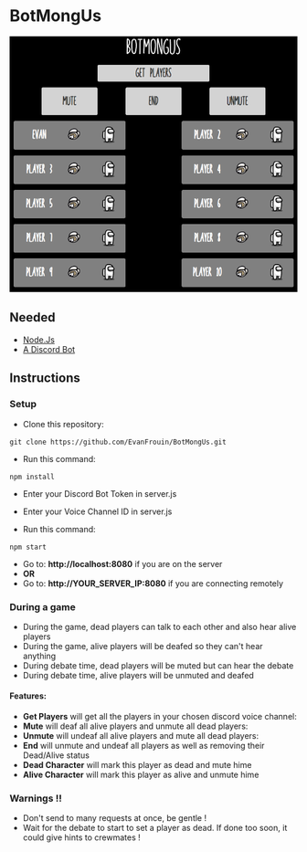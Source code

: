 # BotMongUs

![alt text](https://github.com/EvanFrouin/BotMongUs/blob/main/botmongus.png)

## Needed


* [Node.Js](https://nodejs.org)
* [A Discord Bot](https://www.howtogeek.com/364225/how-to-make-your-own-discord-bot/)

## Instructions

### Setup

* Clone this repository:

````
git clone https://github.com/EvanFrouin/BotMongUs.git
````

* Run this command:

````
npm install
````

* Enter your Discord Bot Token in server.js
* Enter your Voice Channel ID in server.js

* Run this command:

````
npm start
````

* Go to: **http://localhost:8080** if you are on the server
* **OR**
* Go to: **http://YOUR_SERVER_IP:8080** if you are connecting remotely

### During a game

* During the game, dead players can talk to each other and also hear alive players
* During the game, alive players will be deafed so they can't hear anything
* During debate time, dead players will be muted but can hear the debate
* During debate time, alive players will be unmuted and deafed

#### Features:
* **Get Players** will get all the players in your chosen discord voice channel:
* **Mute** will deaf all alive players and unmute all dead players:
* **Unmute** will undeaf all alive players and mute all dead players:
* **End** will unmute and undeaf all players as well as removing their Dead/Alive status
* **Dead Character** will mark this player as dead and mute hime
* **Alive Character** will mark this player as alive and unmute hime

### Warnings !!

* Don't send to many requests at once, be gentle !
* Wait for the debate to start to set a player as dead. If done too soon, it could give hints to crewmates !



